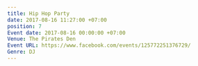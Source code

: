 ```yaml
---
title: Hip Hop Party
date: 2017-08-16 11:27:00 +07:00
position: 7
Event date: 2017-08-16 00:00:00 +07:00
Venue: The Pirates Den
Event URL: https://www.facebook.com/events/125772251376729/
Genre: DJ
---
```


